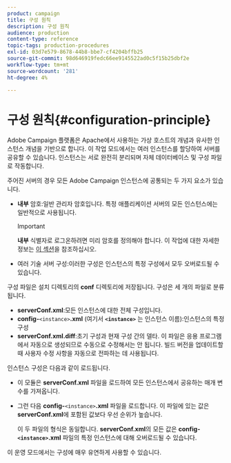 ```yaml
---
product: campaign
title: 구성 원칙
description: 구성 원칙
audience: production
content-type: reference
topic-tags: production-procedures
exl-id: 03d7e579-8678-44b8-bbe7-cf4204bffb25
source-git-commit: 98d646919fedc66ee9145522ad0c5f15b25dbf2e
workflow-type: tm+mt
source-wordcount: '281'
ht-degree: 4%

---
```


# 구성 원칙{#configuration-principle}

Adobe Campaign 플랫폼은 Apache에서 사용하는 가상 호스트의 개념과 유사한 인스턴스 개념을 기반으로 합니다. 이 작업 모드에서는 여러 인스턴스를 할당하여 서버를 공유할 수 있습니다. 인스턴스는 서로 완전히 분리되며 자체 데이터베이스 및 구성 파일로 작동합니다.

주어진 서버의 경우 모든 Adobe Campaign 인스턴스에 공통되는 두 가지 요소가 있습니다.

* **내부** 암호:일반 관리자 암호입니다. 특정 애플리케이션 서버의 모든 인스턴스에는 일반적으로 사용됩니다.

   >[!IMPORTANT]
   >
   >**내부** 식별자로 로그온하려면 미리 암호를 정의해야 합니다. 이 작업에 대한 자세한 정보는 [이 섹션](../../installation/using/configuring-campaign-server.md#internal-identifier)을 참조하십시오.

* 여러 기술 서버 구성:이러한 구성은 인스턴스의 특정 구성에서 모두 오버로드될 수 있습니다.

구성 파일은 설치 디렉토리의 **conf** 디렉토리에 저장됩니다. 구성은 세 개의 파일로 분류됩니다.

* **serverConf.xml**:모든 인스턴스에 대한 전체 구성입니다.
* **config-**`<instance>`**.xml** (여기서  **`<instance>`** 는 인스턴스 이름):인스턴스의 특정 구성
* **serverConf.xml.diff**:초기 구성과 현재 구성 간의 델타. 이 파일은 응용 프로그램에서 자동으로 생성되므로 수동으로 수정해서는 안 됩니다. 빌드 버전을 업데이트할 때 사용자 수정 사항을 자동으로 전파하는 데 사용됩니다.

인스턴스 구성은 다음과 같이 로드됩니다.

* 이 모듈은 **serverConf.xml** 파일을 로드하여 모든 인스턴스에서 공유하는 매개 변수를 가져옵니다.
* 그런 다음 **config-**`<instance>`**.xml** 파일을 로드합니다. 이 파일에 있는 값은 **serverConf.xml**&#x200B;에 포함된 값보다 우선 순위가 높습니다.

   이 두 파일의 형식은 동일합니다. **serverConf.xml**&#x200B;의 모든 값은 **config-`<instance>`.xml** 파일의 특정 인스턴스에 대해 오버로드될 수 있습니다.

이 운영 모드에서는 구성에 매우 유연하게 사용할 수 있습니다.
